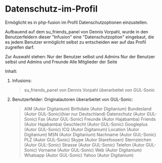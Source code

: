 Datenschutz-im-Profil
=====================

Ermöglicht es in php-fusion im Profil Datenschutzoptionen einzustellen.

Aufbauend auf dem su_friends_panel von Dennis Vorpahl,
wurde in den Benutzerfeldern dieser "Infusion" eine "Datenschutzoption" eingebaut,
die es jedem Benutzer ermöglicht selbst zu entscheiden wer auf das Profil zugreifen
darf.

Zur Auswahl stehen:
Nur der Benutzer selbst und Admins
Nur der Benutzer selbst und Admins und Freunde
Alle Mitglieder der Seite 

Inhalt:
1.	Infusions:
	> su_friends_panel von Dennis Vorpahl überarbeitet von GUL-Sonic
	
2.	Benutzerfelder:	Originalautoren überarbeitet von GUL-Sonic:
	> AIM			(Autor Digitanium)
	> Birthdate		(Autor Digitanium)
	> Bundesland 	(Autor GUL-Sonic)(hier nur Deutschland)
	> Datenschutz	(Autor GUL-Sonic)
	> Fax			(Autor GUL-Sonic)
	> Freunde		(Autor Hajabamba)
	> Friends		(Autor Hajabamba)
	> Geschlecht	(Autor GUL-Sonic)
	> Googleplus	(Autor GUL-Sonic)
	> ICQ			(Autor Digitanium)
	> Location		(Autor Digitanium)
	> MSN			(Autor Digitanium)
	> Nachname		(Autor GUL-Sonic)
	> PLZ			(Autor GUL-Sonic)
	> Skype			(Autor Starefossen)
	> Sternzeichen	(Autor GUL-Sonic)
	> Strasse		(Autor GUL-Sonic)
	> Telefon		(Autor GUL-Sonic)
	> Vorname		(Autor GUL-Sonic)
	> Web			(Autor Digitanium)
	> Whatsapp		(Autor GUL-Sonic)
	> Yahoo			(Autor Digitanium)

